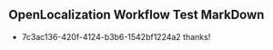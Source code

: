 ## OpenLocalization Workflow Test MarkDown
* 7c3ac136-420f-4124-b3b6-1542bf1224a2 thanks!

<!--HONumber=Jul16_HO3-->



